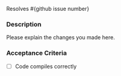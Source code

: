 Resolves #{github issue number}

### Description
Please explain the changes you made here.

### Acceptance Criteria 
- [ ] Code compiles correctly


